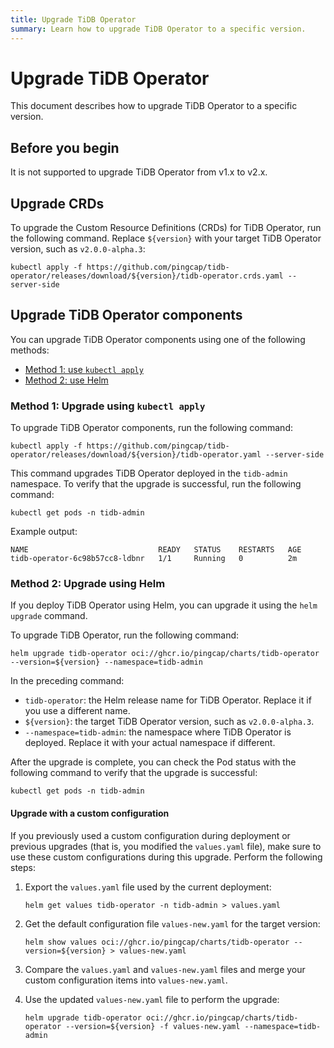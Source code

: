 ```yaml
---
title: Upgrade TiDB Operator
summary: Learn how to upgrade TiDB Operator to a specific version.
---
```


# Upgrade TiDB Operator

This document describes how to upgrade TiDB Operator to a specific version.

## Before you begin

It is not supported to upgrade TiDB Operator from v1.x to v2.x.

## Upgrade CRDs

To upgrade the Custom Resource Definitions (CRDs) for TiDB Operator, run the following command. Replace `${version}` with your target TiDB Operator version, such as `v2.0.0-alpha.3`:

```shell
kubectl apply -f https://github.com/pingcap/tidb-operator/releases/download/${version}/tidb-operator.crds.yaml --server-side
```

## Upgrade TiDB Operator components

You can upgrade TiDB Operator components using one of the following methods:

* [Method 1: use `kubectl apply`](#method-1-upgrade-using-kubectl-apply)
* [Method 2: use Helm](#method-2-upgrade-using-helm)

### Method 1: Upgrade using `kubectl apply`

To upgrade TiDB Operator components, run the following command:

```shell
kubectl apply -f https://github.com/pingcap/tidb-operator/releases/download/${version}/tidb-operator.yaml --server-side
```

This command upgrades TiDB Operator deployed in the `tidb-admin` namespace. To verify that the upgrade is successful, run the following command:

```shell
kubectl get pods -n tidb-admin
```

Example output:

```shell
NAME                             READY   STATUS    RESTARTS   AGE
tidb-operator-6c98b57cc8-ldbnr   1/1     Running   0          2m
```

### Method 2: Upgrade using Helm

If you deploy TiDB Operator using Helm, you can upgrade it using the `helm upgrade` command.

To upgrade TiDB Operator, run the following command:

```shell
helm upgrade tidb-operator oci://ghcr.io/pingcap/charts/tidb-operator --version=${version} --namespace=tidb-admin
```

In the preceding command:

* `tidb-operator`: the Helm release name for TiDB Operator. Replace it if you use a different name.
* `${version}`: the target TiDB Operator version, such as `v2.0.0-alpha.3`.
* `--namespace=tidb-admin`: the namespace where TiDB Operator is deployed. Replace it with your actual namespace if different.

After the upgrade is complete, you can check the Pod status with the following command to verify that the upgrade is successful:

```shell
kubectl get pods -n tidb-admin
```

#### Upgrade with a custom configuration

If you previously used a custom configuration during deployment or previous upgrades (that is, you modified the `values.yaml` file), make sure to use these custom configurations during this upgrade. Perform the following steps:

1. Export the `values.yaml` file used by the current deployment:

    ```shell
    helm get values tidb-operator -n tidb-admin > values.yaml
    ```

2. Get the default configuration file `values-new.yaml` for the target version:

    ```shell
    helm show values oci://ghcr.io/pingcap/charts/tidb-operator --version=${version} > values-new.yaml
    ```

3. Compare the `values.yaml` and `values-new.yaml` files and merge your custom configuration items into `values-new.yaml`.

4. Use the updated `values-new.yaml` file to perform the upgrade:

    ```shell
    helm upgrade tidb-operator oci://ghcr.io/pingcap/charts/tidb-operator --version=${version} -f values-new.yaml --namespace=tidb-admin
    ```

